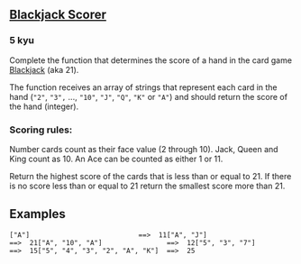 <h2><a href=https://www.codewars.com/kata/534ffb35edb1241eda0015fe/train/javascript target="_blank">Blackjack Scorer</a></h2><h3>5 kyu</h3><p>Complete the function that determines the score of a hand in the card game <a href="https://en.wikipedia.org/wiki/Blackjack" data-turbolinks="false" target="_blank">Blackjack</a> (aka 21).</p><p>The function receives an array of strings that represent each card in the hand (<code>"2"</code>, <code>"3",</code> ..., <code>"10"</code>, <code>"J"</code>, <code>"Q"</code>, <code>"K"</code> or <code>"A"</code>) and should return the score of the hand (integer).</p><h3 id="scoring-rules">Scoring rules:</h3><p>Number cards count as their face value (2 through 10). Jack, Queen and King count as 10. An Ace can be counted as either 1 or 11.</p><p>Return the highest score of the cards that is less than or equal to 21. If there is no score less than or equal to 21 return the smallest score more than 21.</p><h2 id="examples">Examples</h2><pre><code>["A"]                           ==&gt;  11["A", "J"]                      ==&gt;  21["A", "10", "A"]                ==&gt;  12["5", "3", "7"]                 ==&gt;  15["5", "4", "3", "2", "A", "K"]  ==&gt;  25</code></pre>